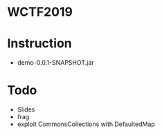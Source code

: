 # WCTF2019

# Instruction

- demo-0.0.1-SNAPSHOT.jar


# Todo

- Slides
- frag
- exploit CommonsCollections with DefaultedMap
